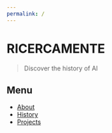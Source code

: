 ```yaml
---
permalink: /
---
```

# **RICERCAMENTE**
> Discover the history of AI

## Menu

- [About](https://github.com/EdoPedrocchi/RicercaMente)
- [History](History.md)
- [Projects](projects.md)

